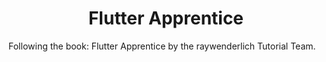 <h1 align="center">Flutter Apprentice</h1>

Following the book: Flutter Apprentice by the raywenderlich Tutorial Team.